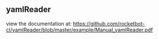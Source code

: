 ## yamlReader

 view the documentation at: https://github.com/rocketbot-cl/yamlReader/blob/master/example/Manual_yamlReader.pdf